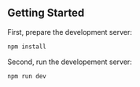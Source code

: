 ## Getting Started

First, prepare the development server:

```bash
npm install
```

Second, run the developement server:

```bash
npm run dev
```
